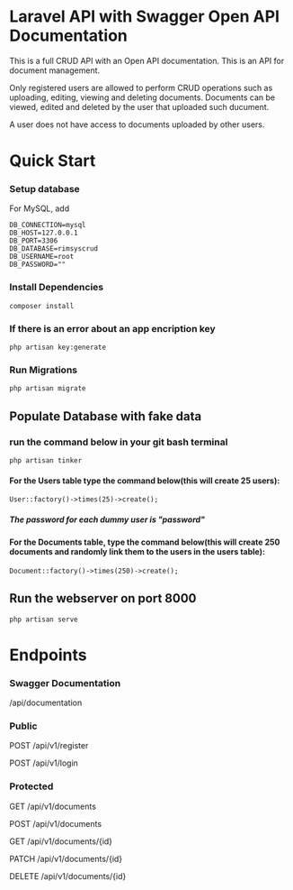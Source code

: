 # Laravel API with Swagger Open API Documentation
This is a full CRUD API with an Open API documentation. This is an API for document management.

Only registered users are allowed to perform CRUD operations such as uploading, editing, viewing and deleting documents.
Documents can be viewed, edited and deleted by the user that uploaded such ducument. 

A user does not have access to documents uploaded by other users.

# Quick Start
### Setup database
For MySQL, add

```
DB_CONNECTION=mysql
DB_HOST=127.0.0.1
DB_PORT=3306
DB_DATABASE=rimsyscrud
DB_USERNAME=root
DB_PASSWORD=""
```
### Install Dependencies
```
composer install
```
### If there is an error about an app encription key
```
php artisan key:generate
```
### Run Migrations
```
php artisan migrate
```
## Populate Database with fake data
### run the command below in your git bash terminal
```
php artisan tinker
```
#### For the Users table type the command below(this will create 25 users):
```
User::factory()->times(25)->create();
```
##### The password for each dummy user is "password"

#### For the Documents table, type the command below(this will create 250 documents and randomly link them to the users in the users table):
```
Document::factory()->times(250)->create();
````
## Run the webserver on port 8000
```
php artisan serve
```
# Endpoints
### Swagger Documentation
/api/documentation

### Public
POST  /api/v1/register

POST  /api/v1/login

### Protected
GET /api/v1/documents

POST /api/v1/documents

GET /api/v1/documents/{id}

PATCH /api/v1/documents/{id}

DELETE /api/v1/documents/{id}

